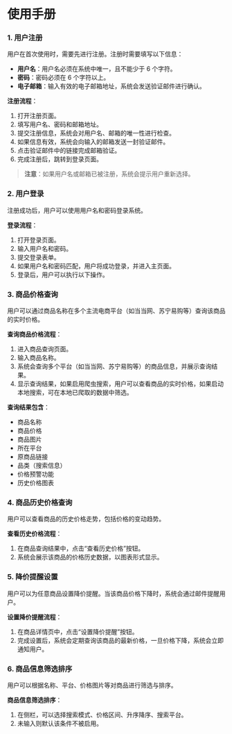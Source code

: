 # 使用手册


### 1. 用户注册
用户在首次使用时，需要先进行注册。注册时需要填写以下信息：
- **用户名**：用户名必须在系统中唯一，且不能少于 6 个字符。
- **密码**：密码必须在 6 个字符以上。
- **电子邮箱**：输入有效的电子邮箱地址，系统会发送验证邮件进行确认。

**注册流程**：
1. 打开注册页面。
2. 填写用户名、密码和邮箱地址。
3. 提交注册信息，系统会对用户名、邮箱的唯一性进行检查。
4. 如果信息有效，系统会向输入的邮箱发送一封验证邮件。
5. 点击验证邮件中的链接完成邮箱验证。
6. 完成注册后，跳转到登录页面。

> **注意**：如果用户名或邮箱已被注册，系统会提示用户重新选择。

### 2. 用户登录
注册成功后，用户可以使用用户名和密码登录系统。

**登录流程**：
1. 打开登录页面。
2. 输入用户名和密码。
3. 提交登录表单。
4. 如果用户名和密码匹配，用户将成功登录，并进入主页面。
5. 登录后，用户可以执行以下操作。

### 3. 商品价格查询
用户可以通过商品名称在多个主流电商平台（如当当网、苏宁易购等）查询该商品的实时价格。

**查询商品价格流程**：
1. 进入商品查询页面。
2. 输入商品名称。
3. 系统会查询多个平台（如当当网、苏宁易购等）的商品信息，并展示查询结果。
4. 显示查询结果，如果启用爬虫搜索，用户可以查看商品的实时价格，如果启动本地搜索，可在本地已爬取的数据中筛选。

**查询结果包含**：
- 商品名称
- 商品价格
- 商品图片
- 所在平台
- 原商品链接
- 品类（搜索信息）
- 价格预警功能
- 历史价格图表

### 4. 商品历史价格查询
用户可以查看商品的历史价格走势，包括价格的变动趋势。

**查看历史价格流程**：
1. 在商品查询结果中，点击“查看历史价格”按钮。
2. 系统会展示该商品的价格历史数据，以图表形式显示。


### 5. 降价提醒设置
用户可以为任意商品设置降价提醒。当该商品价格下降时，系统会通过邮件提醒用户。

**设置降价提醒流程**：
1. 在商品详情页中，点击“设置降价提醒”按钮。
2. 完成设置后，系统会定期查询该商品的最新价格，一旦价格下降，系统会立即通知用户。

### 6. 商品信息筛选排序
用户可以根据名称、平台、价格图片等对商品进行筛选与排序。

**商品信息筛选排序**：
1. 在侧栏，可以选择搜索模式、价格区间、升序降序、搜索平台。
2. 未输入则默认该条件不被启用。



